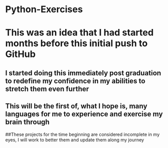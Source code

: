 # Python-Exercises

# This was an idea that I had started months before this initial push to GitHub
## I started doing this immediately post graduation to redefine my confidence in my abilities to stretch them even further

## This will be the first of, what I hope is, many languages for me to experience and exercise my brain through

##These projects for the time beginning are considered incomplete in my eyes, I will work to better them and update them along my journey
